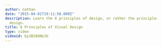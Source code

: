 ```yaml
---
author: nathan
date: "2015-04-01T19:11:58.000Z"
description: Learn the 6 principles of design, or rather the principles of visual
  design.
title: 6 Principles of Visual Design
type: video
videoid: by1B286NbJU
---
```


